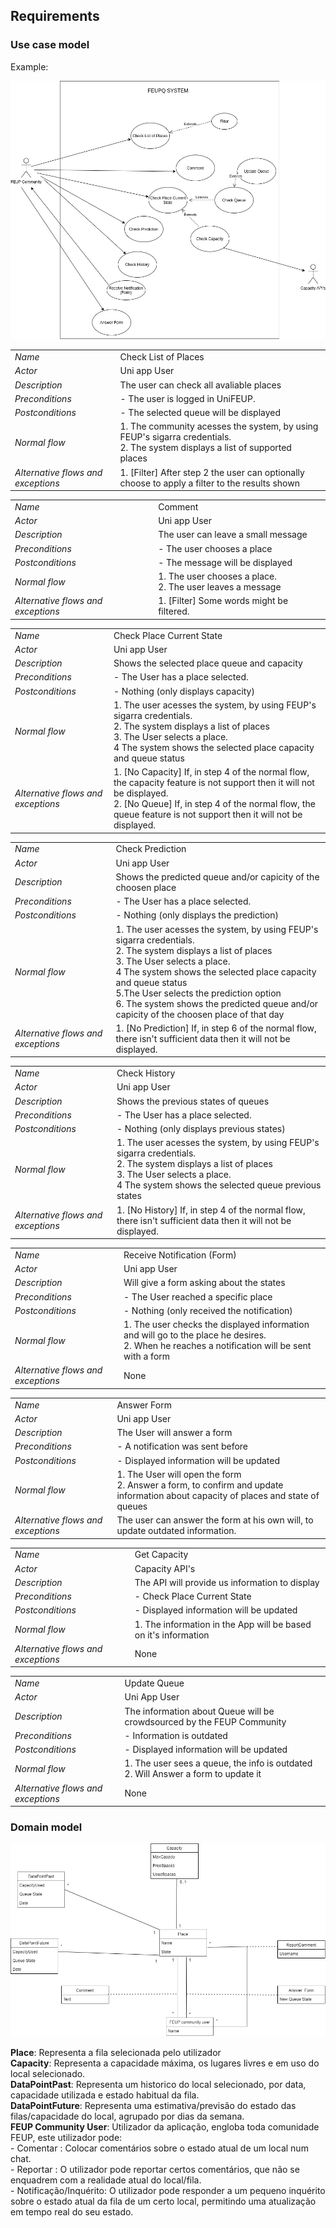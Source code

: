 ## Requirements



### Use case model 


Example:
 <p align="center" justify="center">
  <img src="../images/UseCaseDiagram.png"/>
</p>

|||
| --- | --- |
| *Name* | Check List of Places |
| *Actor* |  Uni app User | 
| *Description* | The user can check all avaliable places |
| *Preconditions* | - The user is logged in UniFEUP. <br>|
| *Postconditions* | - The selected queue will be displayed <br>  |
| *Normal flow* | 1. The community acesses the system, by using FEUP's sigarra credentials.<br> 2. The system displays a list of supported places <br>|
| *Alternative flows and exceptions* | 1. [Filter] After step 2 the user can optionally choose to apply a filter to the results shown |

|||
| --- | --- |
| *Name* | Comment |
| *Actor* |  Uni app User | 
| *Description* | The user can leave a small message |
| *Preconditions* | - The user chooses a place <br>|
| *Postconditions* | - The message will be displayed <br>  |
| *Normal flow* | 1. The user chooses a place.<br> 2. The user leaves a message <br>|
| *Alternative flows and exceptions* | 1. [Filter] Some words might be filtered.

|||
| --- | --- |
| *Name* | Check Place Current State |
| *Actor* |  Uni app User | 
| *Description* | Shows the selected place queue and capacity |
| *Preconditions* | - The User has a place selected. <br>|
| *Postconditions* | - Nothing (only displays capacity) <br>  |
| *Normal flow* | 1. The user acesses the system, by using FEUP's sigarra credentials.<br> 2. The system displays a list of places<br> 3. The User selects a place.<br> 4 The system shows the selected place capacity and queue status<br>|
| *Alternative flows and exceptions* | 1. [No Capacity] If, in step 4 of the normal flow, the capacity feature is not support then it will not be displayed. <br> 2. [No Queue] If, in step 4 of the normal flow, the queue feature is not support then it will not be displayed.|

|||
| --- | --- |
| *Name* | Check Prediction |
| *Actor* |  Uni app User | 
| *Description* | Shows the predicted queue and/or capicity of the choosen place |
| *Preconditions* | - The User has a place selected. <br>|
| *Postconditions* | - Nothing (only displays the prediction) <br>  |
| *Normal flow* | 1. The user acesses the system, by using FEUP's sigarra credentials.<br> 2. The system displays a list of places<br> 3. The User selects a place.<br> 4 The system shows the selected place capacity and queue status<br>5.The User selects the prediction option <br> 6. The system shows the predicted queue and/or capicity of the choosen place of that day<br>|
| *Alternative flows and exceptions* | 1. [No Prediction] If, in step 6 of the normal flow, there isn't sufficient data then it will not be displayed. <br> |

|||
| --- | --- |
| *Name* | Check History |
| *Actor* |  Uni app User | 
| *Description* | Shows the previous states of queues |
| *Preconditions* | - The User has a place selected. <br>|
| *Postconditions* | - Nothing (only displays previous states) <br>  |
| *Normal flow* | 1. The user acesses the system, by using FEUP's sigarra credentials.<br> 2. The system displays a list of places<br> 3. The User selects a place.<br> 4 The system shows the selected queue previous states<br>|
| *Alternative flows and exceptions* | 1. [No History] If, in step 4 of the normal flow, there isn't sufficient data then it will not be displayed. <br> |


|||
| --- | --- |
| *Name* | Receive Notification (Form) |
| *Actor* |  Uni app User | 
| *Description* | Will give a form asking about the states |
| *Preconditions* | - The User reached a specific place <br>|
| *Postconditions* | - Nothing (only received the notification) <br>  |
| *Normal flow* | 1. The user checks the displayed information and will go to the place he desires.<br> 2. When he reaches a notification will be sent with a form<br>
| *Alternative flows and exceptions* | None

|||
| --- | --- |
| *Name* | Answer Form |
| *Actor* |  Uni app User | 
| *Description* | The User will answer a form  |
| *Preconditions* | - A notification was sent before<br>|
| *Postconditions* | - Displayed information will be updated <br>  |
| *Normal flow* | 1. The User will open the form<br> 2. Answer a form, to confirm and update information about capacity of places and state of queues<br>
| *Alternative flows and exceptions* | The user can answer the form at his own will, to update outdated information.

|||
| --- | --- |
| *Name* | Get Capacity |
| *Actor* |  Capacity API's | 
| *Description* | The API will provide us information to display  |
| *Preconditions* | - Check Place Current State <br>|
| *Postconditions* | - Displayed information will be updated <br>  |
| *Normal flow* | 1. The information in the App will be based on it's information<br>
| *Alternative flows and exceptions* | None

|||
| --- | --- |
| *Name* | Update Queue |
| *Actor* |  Uni App User| 
| *Description* | The information about Queue will be crowdsourced by the FEUP Community  |
| *Preconditions* | - Information is outdated <br>|
| *Postconditions* | - Displayed information will be updated <br>  |
| *Normal flow* | 1. The user sees a queue, the info is outdated<br> 2. Will Answer a form to update it<br>
| *Alternative flows and exceptions* | None




### Domain model


 <p align="center" justify="center">
  <img src=https://github.com/LEIC-ES-2021-22/2LEIC15T2/blob/376426be6ec3aab9f29b439bbcee4564e6e463f5/images/DomainModel.drawio.png/>
</p>

__Place__:  Representa a fila selecionada pelo utilizador<br>
__Capacity__:  Representa a capacidade máxima, os lugares livres e em uso do local selecionado. <br>
__DataPointPast__: Representa um historico do local selecionado, por data, capacidade utilizada e estado habitual da fila.<br>
__DataPointFuture__: Representa uma estimativa/previsão do estado das filas/capacidade do local, agrupado por dias da semana.<br>
__FEUP Community User__:  Utilizador da aplicação, engloba toda comunidade FEUP, este utilizador pode:<br>
       - Comentar : Colocar comentários sobre o estado atual de um local num chat.<br>
       - Reportar : O utilizador pode reportar certos comentários, que não se enquadrem com a realidade atual do local/fila.<br>
       - Notificação/Inquérito: O utilizador pode responder a um pequeno inquérito sobre o estado atual da fila de um certo local, permitindo uma atualização em tempo real do seu estado.<br>

